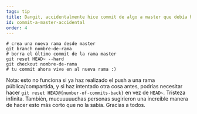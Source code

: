 ```yaml
---
tags: tip
title: Dangit, accidentalmente hice commit de algo a master que debía haber sido en una nueva rama!
id: commit-a-master-accidental
order: 4
---
```


```git
# crea una nueva rama desde master
git branch nombre-de-rama
# borra el último commit de la rama master
git reset HEAD~ --hard
git checkout nombre-de-rama
# tu commit ahora vive en al nueva rama :)
```

Nota: esto no funciona si ya haz realizado el push a una rama pública/compartida, y si haz intentado otra cosa antes, podrías necesitar hacer `git reset HEAD@{number-of-commits-back}` en vez de `HEAD~`. Tristeza infinita. También, mucuuuuuchas personas sugirieron una increible manera de hacer esto más corto que no la sabía. Gracias a todos.

